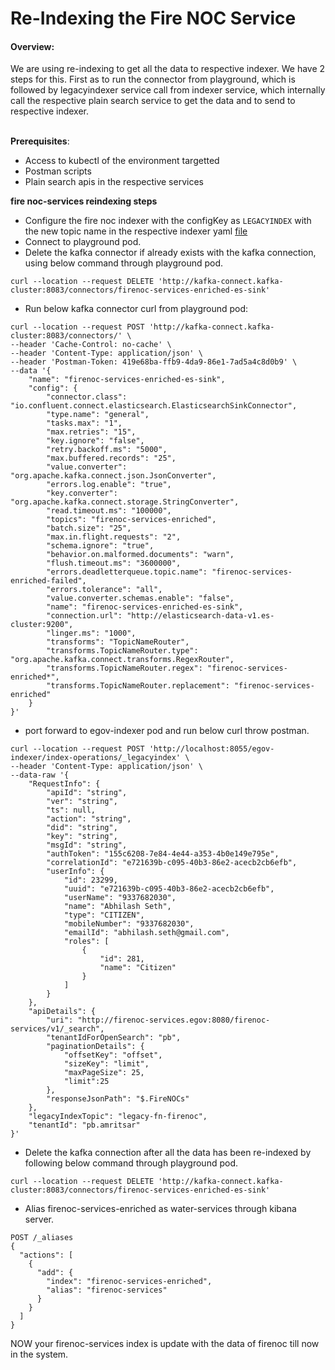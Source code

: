 # Re-Indexing the Fire NOC Service

#### Overview: <a href="#overview" id="overview"></a>

We are using re-indexing to get all the data to respective indexer. We have 2 steps for this. First as to run the connector from playground, which is followed by legacyindexer service call from indexer service, which internally call the respective plain search service to get the data and to send to respective indexer.

\
**Prerequisites**:

* Access to kubectl of the environment targetted
* Postman scripts
* Plain search apis in the respective services

**fire noc-services reindexing steps**

* Configure the fire noc indexer with the configKey as `LEGACYINDEX` with the new topic name in the respective indexer yaml [file](https://github.com/egovernments/configs/blob/master/egov-indexer/egov-noc-services.yml)
* Connect to playground pod.
* Delete the kafka connector if already exists with the kafka connection, using below command through playground pod.

```
curl --location --request DELETE 'http://kafka-connect.kafka-cluster:8083/connectors/firenoc-services-enriched-es-sink'
```

* Run below kafka connector curl from playground pod:

```
curl --location --request POST 'http://kafka-connect.kafka-cluster:8083/connectors/' \
--header 'Cache-Control: no-cache' \
--header 'Content-Type: application/json' \
--header 'Postman-Token: 419e68ba-ffb9-4da9-86e1-7ad5a4c8d0b9' \
--data '{
    "name": "firenoc-services-enriched-es-sink",
    "config": {
        "connector.class": "io.confluent.connect.elasticsearch.ElasticsearchSinkConnector",
        "type.name": "general",
        "tasks.max": "1",
        "max.retries": "15",
        "key.ignore": "false",
        "retry.backoff.ms": "5000",
        "max.buffered.records": "25",
        "value.converter": "org.apache.kafka.connect.json.JsonConverter",
        "errors.log.enable": "true",
        "key.converter": "org.apache.kafka.connect.storage.StringConverter",
        "read.timeout.ms": "100000",
        "topics": "firenoc-services-enriched",
        "batch.size": "25",
        "max.in.flight.requests": "2",
        "schema.ignore": "true",
        "behavior.on.malformed.documents": "warn",
        "flush.timeout.ms": "3600000",
        "errors.deadletterqueue.topic.name": "firenoc-services-enriched-failed",
        "errors.tolerance": "all",
        "value.converter.schemas.enable": "false",
        "name": "firenoc-services-enriched-es-sink",
        "connection.url": "http://elasticsearch-data-v1.es-cluster:9200",
        "linger.ms": "1000",
        "transforms": "TopicNameRouter",
        "transforms.TopicNameRouter.type": "org.apache.kafka.connect.transforms.RegexRouter",
        "transforms.TopicNameRouter.regex": "firenoc-services-enriched*",
        "transforms.TopicNameRouter.replacement": "firenoc-services-enriched"
    }
}'
```

* port forward to egov-indexer pod and run below curl throw postman.

```
curl --location --request POST 'http://localhost:8055/egov-indexer/index-operations/_legacyindex' \
--header 'Content-Type: application/json' \
--data-raw '{
    "RequestInfo": {
        "apiId": "string",
        "ver": "string",
        "ts": null,
        "action": "string",
        "did": "string",
        "key": "string",
        "msgId": "string",
        "authToken": "155c6208-7e84-4e44-a353-4b0e149e795e",
        "correlationId": "e721639b-c095-40b3-86e2-acecb2cb6efb",
        "userInfo": {
            "id": 23299,
            "uuid": "e721639b-c095-40b3-86e2-acecb2cb6efb",
            "userName": "9337682030",
            "name": "Abhilash Seth",
            "type": "CITIZEN",
            "mobileNumber": "9337682030",
            "emailId": "abhilash.seth@gmail.com",
            "roles": [
                {
                    "id": 281,
                    "name": "Citizen"
                }
            ]
        }
    },
    "apiDetails": {
        "uri": "http://firenoc-services.egov:8080/firenoc-services/v1/_search",
        "tenantIdForOpenSearch": "pb",
        "paginationDetails": {
            "offsetKey": "offset",
            "sizeKey": "limit",
            "maxPageSize": 25,
            "limit":25
        },
        "responseJsonPath": "$.FireNOCs"
    },
    "legacyIndexTopic": "legacy-fn-firenoc",
    "tenantId": "pb.amritsar"
}'
```

* Delete the kafka connection after all the data has been re-indexed by following below command through playground pod.

```
curl --location --request DELETE 'http://kafka-connect.kafka-cluster:8083/connectors/firenoc-services-enriched-es-sink'
```

* Alias firenoc-services-enriched as water-services through kibana server.

```
POST /_aliases 
{
  "actions": [
    {
      "add": {
        "index": "firenoc-services-enriched",
        "alias": "firenoc-services"
      }
    }
  ]
}
```

NOW your firenoc-services index is update with the data of firenoc till now in the system.

